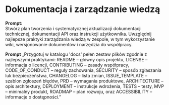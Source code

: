 # Dokumentacja i zarządzanie wiedzą

**Prompt:**  
Stwórz plan tworzenia i systematycznej aktualizacji dokumentacji technicznej, dokumentacji API oraz instrukcji użytkownika. Uwzględnij najlepsze praktyki zarządzania wiedzą w zespole, w tym wykorzystanie wiki, wersjonowanie dokumentów i narzędzia do współpracy.

**Prompt**
„Przygotuj w katalogu 'docs' pełen zestaw plików zgodnie z najlepszymi praktykami: README – główny opis projektu, LICENSE – informacja o licencji, CONTRIBUTING – zasady współpracy, CODE_OF_CONDUCT – reguły zachowania, SECURITY – sposób zgłaszania luk bezpieczeństwa, CHANGELOG – lista zmian, ISSUE_TEMPLATE – szablon zgłoszeń błędów, PRD – wymagania produktowe, ARCHITECTURE – opis architektury, DEPLOYMENT – instrukcje wdrożenia, TESTS – testy, MVP – minimalny produkt, ROADMAP – plan rozwoju, oraz ACCESSIBILITY – informacje o dostępności.”
